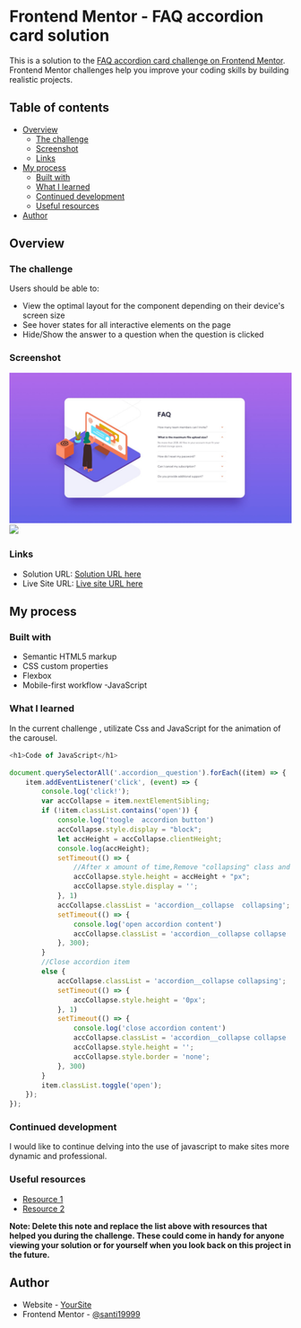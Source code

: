 # Frontend Mentor - FAQ accordion card solution

This is a solution to the [FAQ accordion card challenge on Frontend Mentor](https://www.frontendmentor.io/challenges/faq-accordion-card-XlyjD0Oam). Frontend Mentor challenges help you improve your coding skills by building realistic projects. 

## Table of contents

- [Overview](#overview)
  - [The challenge](#the-challenge)
  - [Screenshot](#screenshot)
  - [Links](#links)
- [My process](#my-process)
  - [Built with](#built-with)
  - [What I learned](#what-i-learned)
  - [Continued development](#continued-development)
  - [Useful resources](#useful-resources)
- [Author](#author)


## Overview

### The challenge

Users should be able to:

- View the optimal layout for the component depending on their device's screen size
- See hover states for all interactive elements on the page
- Hide/Show the answer to a question when the question is clicked

### Screenshot

![](/screenshot/desktop.jpg)
![](/screenshot/movil.jpg)



### Links

- Solution URL: [Solution URL here](https://your-solution-url.com)
- Live Site URL: [Live site URL here](https://faq-accordion-santi1999.netlify.app/)

## My process

### Built with

- Semantic HTML5 markup
- CSS custom properties
- Flexbox
- Mobile-first workflow
-JavaScript

### What I learned

In the current challenge , utilizate Css and JavaScript for the animation of the carousel. 

```js
<h1>Code of JavaScript</h1>
```
```js
document.querySelectorAll('.accordion__question').forEach((item) => {
    item.addEventListener('click', (event) => {
        console.log('click!');
        var accCollapse = item.nextElementSibling;
        if (!item.classList.contains('open')) {
            console.log('toogle  accordion button')
            accCollapse.style.display = "block";
            let accHeight = accCollapse.clientHeight;
            console.log(accHeight);
            setTimeout(() => {
                //After x amount of time,Remove "collapsing" class and add "collapse open" class
                accCollapse.style.height = accHeight + "px";
                accCollapse.style.display = '';
            }, 1)
            accCollapse.classList = 'accordion__collapse  collapsing';
            setTimeout(() => {
                console.log('open accordion content')
                accCollapse.classList = 'accordion__collapse collapse  open'
            }, 300);
        }
        //Close accordion item
        else {
            accCollapse.classList = 'accordion__collapse collapsing';
            setTimeout(() => {
                accCollapse.style.height = '0px';
            }, 1)
            setTimeout(() => {
                console.log('close accordion content')
                accCollapse.classList = 'accordion__collapse collapse '
                accCollapse.style.height = '';
                accCollapse.style.border = 'none';
            }, 300)
        }
        item.classList.toggle('open');
    });
});
```


### Continued development

I would like to continue delving into the use of javascript to make sites more dynamic and professional.

### Useful resources

- [Resource 1](https://www.developer.mozilla.org) 
- [Resource 2](https://www.w3schools.com) 

**Note: Delete this note and replace the list above with resources that helped you during the challenge. These could come in handy for anyone viewing your solution or for yourself when you look back on this project in the future.**

## Author

- Website - [YourSite](https://www.your-site.com)
- Frontend Mentor - [@santi19999](https://www.frontendmentor.io/profile/santi19999)
